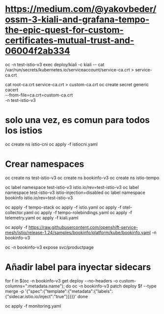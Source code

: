 # https://medium.com/@yakovbeder/ossm-3-kiali-and-grafana-tempo-the-epic-quest-for-custom-certificates-mutual-trust-and-06004f2ab334

oc -n test-istio-v3 exec deploy/kiali -c kiali -- cat /var/run/secrets/kubernetes.io/serviceaccount/service-ca.crt > service-ca.crt

cat root-ca.crt service-ca.crt > custom-ca.crt
oc create secret generic cacert \
  --from-file=ca.crt=custom-ca.crt \
  -n test-istio-v3


# solo una vez, es comun para todos los istios
oc create ns istio-cni
oc apply -f istiocni.yaml

# Crear namespaces
oc create ns test-istio-v3
oc create ns bookinfo-v3
oc create ns istio-tempo

oc label namespace test-istio-v3 istio.io/rev=test-istio-v3
oc label namespace test-istio-v3 istio-injection=disabled
oc label namespace bookinfo istio.io/rev=test-istio-v3

oc apply -f tempo-stack
oc apply -f istio.yaml
oc apply -f otel-collector.yaml
oc apply -f tempo-rolebindings.yaml
oc apply -f telemetry.yaml
oc apply -f kiali.yaml

oc apply -f https://raw.githubusercontent.com/openshift-service-mesh/istio/release-1.24/samples/bookinfo/platform/kube/bookinfo.yaml -n bookinfo-v3

oc -n bookinfo-v3 expose svc/productpage

# Añadir label para inyectar sidecars
for f in $(oc -n bookinfo-v3 get deploy --no-headers -o custom-columns=":metadata.name"); 
do 
    oc -n bookinfo-v3 patch deploy $f --type merge -p '{"spec":{"template":{"metadata":{"labels":{"sidecar.istio.io/inject":"true"}}}}}'
done


oc apply -f monitoring.yaml